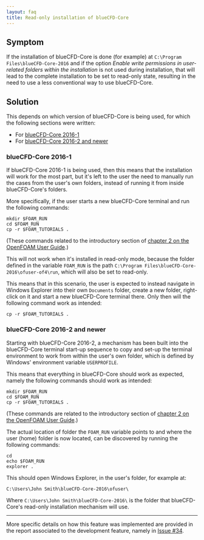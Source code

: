```yaml
---
layout: faq
title: Read-only installation of blueCFD-Core
---
```



## Symptom

If the installation of blueCFD-Core is done (for example) at
`C:\Program Files\blueCFD-Core-2016` and if the option *Enable write
permissions in user-related folders within the installation* is not used during
installation, that will lead to the complete installation to be set to
read-only state, resulting in the need to use a less conventional way to use
blueCFD-Core.


## Solution

This depends on which version of blueCFD-Core is being used, for which the
following sections were written:

  * For [blueCFD-Core 2016-1](bluecfd-core-2016-1)
  * For [blueCFD-Core 2016-2 and newer](bluecfd-core-2016-2-and-newer)


### blueCFD-Core 2016-1

If blueCFD-Core 2016-1 is being used, then this means that the installation
will work for the most part, but it's left to the user the need to manually run
the cases from the user's own folders, instead of running it from inside
blueCFD-Core's folders.

More specifically, if the user starts a new blueCFD-Core terminal and run the
following commands:

```
mkdir $FOAM_RUN
cd $FOAM_RUN
cp -r $FOAM_TUTORIALS .
```

(These commands related to the introductory section of
[chapter 2 on the OpenFOAM User Guide](https://cfd.direct/openfoam/user-guide/v4-tutorials/#x4-30002).)

This will not work when it's installed in read-only mode, because the folder
defined in the variable `FOAM_RUN` is the path
`C:\Program Files\blueCFD-Core-2016\ofuser-of4\run`, which will also be set to
read-only.

This means that in this scenario, the user is expected to instead navigate in
Windows Explorer into their own `Documents` folder, create a new folder,
right-click on it and start a new blueCFD-Core terminal there. Only then will
the following command work as intended:

```
cp -r $FOAM_TUTORIALS .
```


### blueCFD-Core 2016-2 and newer

Starting with blueCFD-Core 2016-2, a mechanism has been built into the
blueCFD-Core terminal start-up sequence to copy and set-up the terminal
environment to work from within the user's own folder, which is defined by
Windows' environment variable `USERPROFILE`.

This means that everything in blueCFD-Core should work as expected, namely the
following commands should work as intended:

```
mkdir $FOAM_RUN
cd $FOAM_RUN
cp -r $FOAM_TUTORIALS .
```

(These commands are related to the introductory section of
[chapter 2 on the OpenFOAM User Guide](https://cfd.direct/openfoam/user-guide/v4-tutorials/#x4-30002).)

The actual location of folder the `FOAM_RUN` variable points to and where the
user (home) folder is now located, can be discovered by running the following
commands:

```
cd
echo $FOAM_RUN
explorer .
```

This should open Windows Explorer, in the user's folder, for example at:

```
C:\Users\John Smith\blueCFD-Core-2016\ofuser\
```

Where `C:\Users\John Smith\blueCFD-Core-2016\` is the folder that
blueCFD-Core's read-only installation mechanism will use.


----

More specific details on how this feature was implemented are provided in the
report associated to the development feature, namely in
[Issue #34](https://github.com/blueCFD/Core/issues/34).
